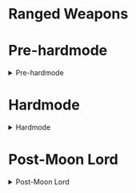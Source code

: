 # Ranged Weapons
# Pre-hardmode
<details>
  <summary>Pre-hardmode</summary>

## Pre boss

## Post King Slime

## Post Desert Scourge

## Post Giant Clam

## Post Eye of Cthulhu

## Post Blood Moon

## Post Acid Rain (Tier 1)

## Post Crabulon

## Post Eater of Worlds/Brain of Cthulhu

## Post Goblin Army

## Post Dark Mage (Old One's Army)

## Post The Hive Mind/The Perforators

## Post The Perforators

## Post Queen Bee

## Post Skeletron

## Post Deerclops

## Post The Slime God

</details>

# Hardmode
<details>
  <summary>Hardmode</summary>
  
## Post Wall of Flesh

## Post Giant Clam

## Post Pirate Invasion

## Post Queen Slime

## Post Cryogen

## Post Aquatic Scourge

## Post Acid Rain (Tier 2)

## Post Brimstone Elemental

## Post Mech Boss 1

## Post Mech Boss 2

## Post Mech Boss 3

## Post Ogre (Old One's Army)

## Post Eclipse

## Post Calamitas Clone

## Post Plantera

## Post Great Sand Shark

## Post Anahita & The Leviathan

## Post Astrum Aureus

## Post Golem

## Post Pumpkin Moon

## Post Frost Moon

## Post Martian Madness

## Post Duke Fishron

## Post The Plaguebringer Goliath

## Post Empress of Light

## Post Betsy (Old One's Army)

## Post Ravager

## Post Lunatic Cultist

## Post Astum Deus

## Post Celestial Pillars
### Post Solar Pillar

### Post Vortex Pillar

### Post Nebula Pillar

### Post Stardust Pillar

</details>

# Post-Moon Lord
<details>
  <summary>Post-Moon Lord</summary>

## Post Moon Lord

## Post Profaned Guardians

## Post Dragonfolly

## Post Providence, the Profaned Goddess

## Post Ceaseless Void

## Post Storm Weaver

## Post Signus

## Post Polterghast

## Post Acid Rain (Tier 3)

## Post Old Duke

## Post Devourer of Gods

## Post Yharon

## Post The Exo Mechs

## Post Supreme Witch, Calamitas

</details>
